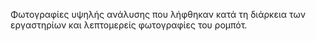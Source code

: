 Φωτογραφίες υψηλής ανάλυσης που λήφθηκαν κατά τη διάρκεια των εργαστηρίων και λεπτομερείς φωτογραφίες του ρομπότ.
